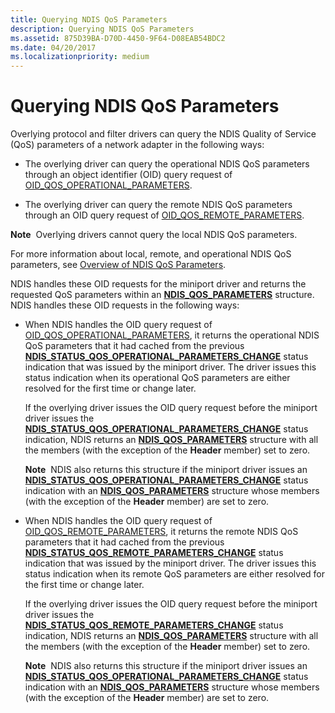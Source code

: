 ```yaml
---
title: Querying NDIS QoS Parameters
description: Querying NDIS QoS Parameters
ms.assetid: 875D39BA-D70D-4450-9F64-D08EAB54BDC2
ms.date: 04/20/2017
ms.localizationpriority: medium
---
```


# Querying NDIS QoS Parameters


Overlying protocol and filter drivers can query the NDIS Quality of Service (QoS) parameters of a network adapter in the following ways:

-   The overlying driver can query the operational NDIS QoS parameters through an object identifier (OID) query request of [OID\_QOS\_OPERATIONAL\_PARAMETERS](https://docs.microsoft.com/windows-hardware/drivers/network/oid-qos-operational-parameters).

-   The overlying driver can query the remote NDIS QoS parameters through an OID query request of [OID\_QOS\_REMOTE\_PARAMETERS](https://docs.microsoft.com/windows-hardware/drivers/network/oid-qos-remote-parameters).

**Note**  Overlying drivers cannot query the local NDIS QoS parameters.

 

For more information about local, remote, and operational NDIS QoS parameters, see [Overview of NDIS QoS Parameters](overview-of-ndis-qos-parameters.md).

NDIS handles these OID requests for the miniport driver and returns the requested QoS parameters within an [**NDIS\_QOS\_PARAMETERS**](https://docs.microsoft.com/windows-hardware/drivers/ddi/ntddndis/ns-ntddndis-_ndis_qos_parameters) structure. NDIS handles these OID requests in the following ways:

-   When NDIS handles the OID query request of [OID\_QOS\_OPERATIONAL\_PARAMETERS](https://docs.microsoft.com/windows-hardware/drivers/network/oid-qos-operational-parameters), it returns the operational NDIS QoS parameters that it had cached from the previous [**NDIS\_STATUS\_QOS\_OPERATIONAL\_PARAMETERS\_CHANGE**](https://docs.microsoft.com/windows-hardware/drivers/network/ndis-status-qos-operational-parameters-change) status indication that was issued by the miniport driver. The driver issues this status indication when its operational QoS parameters are either resolved for the first time or change later.

    If the overlying driver issues the OID query request before the miniport driver issues the [**NDIS\_STATUS\_QOS\_OPERATIONAL\_PARAMETERS\_CHANGE**](https://docs.microsoft.com/windows-hardware/drivers/network/ndis-status-qos-operational-parameters-change) status indication, NDIS returns an [**NDIS\_QOS\_PARAMETERS**](https://docs.microsoft.com/windows-hardware/drivers/ddi/ntddndis/ns-ntddndis-_ndis_qos_parameters) structure with all the members (with the exception of the **Header** member) set to zero.

    **Note**  NDIS also returns this structure if the miniport driver issues an [**NDIS\_STATUS\_QOS\_OPERATIONAL\_PARAMETERS\_CHANGE**](https://docs.microsoft.com/windows-hardware/drivers/network/ndis-status-qos-operational-parameters-change) status indication with an [**NDIS\_QOS\_PARAMETERS**](https://docs.microsoft.com/windows-hardware/drivers/ddi/ntddndis/ns-ntddndis-_ndis_qos_parameters) structure whose members (with the exception of the **Header** member) are set to zero.

     

-   When NDIS handles the OID query request of [OID\_QOS\_REMOTE\_PARAMETERS](https://docs.microsoft.com/windows-hardware/drivers/network/oid-qos-remote-parameters), it returns the remote NDIS QoS parameters that it had cached from the previous [**NDIS\_STATUS\_QOS\_REMOTE\_PARAMETERS\_CHANGE**](https://docs.microsoft.com/windows-hardware/drivers/network/ndis-status-qos-remote-parameters-change) status indication that was issued by the miniport driver. The driver issues this status indication when its remote QoS parameters are either resolved for the first time or change later.

    If the overlying driver issues the OID query request before the miniport driver issues the [**NDIS\_STATUS\_QOS\_REMOTE\_PARAMETERS\_CHANGE**](https://docs.microsoft.com/windows-hardware/drivers/network/ndis-status-qos-remote-parameters-change) status indication, NDIS returns an [**NDIS\_QOS\_PARAMETERS**](https://docs.microsoft.com/windows-hardware/drivers/ddi/ntddndis/ns-ntddndis-_ndis_qos_parameters) structure with all the members (with the exception of the **Header** member) set to zero.

    **Note**  NDIS also returns this structure if the miniport driver issues an [**NDIS\_STATUS\_QOS\_OPERATIONAL\_PARAMETERS\_CHANGE**](https://docs.microsoft.com/windows-hardware/drivers/network/ndis-status-qos-operational-parameters-change) status indication with an [**NDIS\_QOS\_PARAMETERS**](https://docs.microsoft.com/windows-hardware/drivers/ddi/ntddndis/ns-ntddndis-_ndis_qos_parameters) structure whose members (with the exception of the **Header** member) are set to zero.

     

 

 





